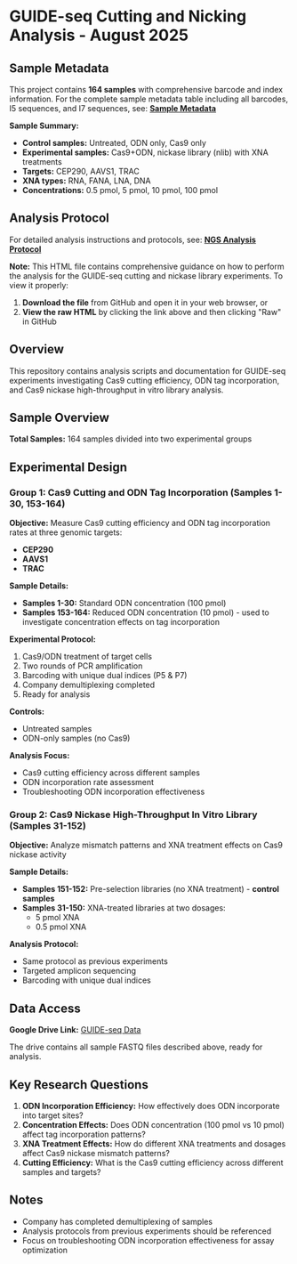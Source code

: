 # GUIDE-seq Cutting and Nicking Analysis - August 2025

## Sample Metadata
This project contains **164 samples** with comprehensive barcode and index information. For the complete sample metadata table including all barcodes, I5 sequences, and I7 sequences, see: **[Sample Metadata](sample_metadata.md)**

**Sample Summary:**
- **Control samples:** Untreated, ODN only, Cas9 only
- **Experimental samples:** Cas9+ODN, nickase library (nlib) with XNA treatments
- **Targets:** CEP290, AAVS1, TRAC
- **XNA types:** RNA, FANA, LNA, DNA
- **Concentrations:** 0.5 pmol, 5 pmol, 10 pmol, 100 pmol

## Analysis Protocol
For detailed analysis instructions and protocols, see: **[NGS Analysis Protocol](nicking_lib_NGS_analysis_protocol_2024Dec_inline.html)**

**Note:** This HTML file contains comprehensive guidance on how to perform the analysis for the GUIDE-seq cutting and nickase library experiments. To view it properly:
1. **Download the file** from GitHub and open it in your web browser, or
2. **View the raw HTML** by clicking the link above and then clicking "Raw" in GitHub

## Overview
This repository contains analysis scripts and documentation for GUIDE-seq experiments investigating Cas9 cutting efficiency, ODN tag incorporation, and Cas9 nickase high-throughput in vitro library analysis.

## Sample Overview
**Total Samples:** 164 samples divided into two experimental groups

## Experimental Design

### Group 1: Cas9 Cutting and ODN Tag Incorporation (Samples 1-30, 153-164)
**Objective:** Measure Cas9 cutting efficiency and ODN tag incorporation rates at three genomic targets:
- **CEP290**
- **AAVS1** 
- **TRAC**

**Sample Details:**
- **Samples 1-30:** Standard ODN concentration (100 pmol)
- **Samples 153-164:** Reduced ODN concentration (10 pmol) - used to investigate concentration effects on tag incorporation

**Experimental Protocol:**
1. Cas9/ODN treatment of target cells
2. Two rounds of PCR amplification
3. Barcoding with unique dual indices (P5 & P7)
4. Company demultiplexing completed
5. Ready for analysis

**Controls:**
- Untreated samples
- ODN-only samples (no Cas9)

**Analysis Focus:**
- Cas9 cutting efficiency across different samples
- ODN incorporation rate assessment
- Troubleshooting ODN incorporation effectiveness

### Group 2: Cas9 Nickase High-Throughput In Vitro Library (Samples 31-152)
**Objective:** Analyze mismatch patterns and XNA treatment effects on Cas9 nickase activity

**Sample Details:**
- **Samples 151-152:** Pre-selection libraries (no XNA treatment) - **control samples**
- **Samples 31-150:** XNA-treated libraries at two dosages:
  - 5 pmol XNA
  - 0.5 pmol XNA

**Analysis Protocol:**
- Same protocol as previous experiments
- Targeted amplicon sequencing
- Barcoding with unique dual indices

## Data Access
**Google Drive Link:** [GUIDE-seq Data](https://drive.google.com/drive/folders/14hpWdR1cHqZE3kIW0SOeMU0pWVYMw35i?usp=sharing)

The drive contains all sample FASTQ files described above, ready for analysis.

## Key Research Questions
1. **ODN Incorporation Efficiency:** How effectively does ODN incorporate into target sites?
2. **Concentration Effects:** Does ODN concentration (100 pmol vs 10 pmol) affect tag incorporation patterns?
3. **XNA Treatment Effects:** How do different XNA treatments and dosages affect Cas9 nickase mismatch patterns?
4. **Cutting Efficiency:** What is the Cas9 cutting efficiency across different samples and targets?

## Notes
- Company has completed demultiplexing of samples
- Analysis protocols from previous experiments should be referenced
- Focus on troubleshooting ODN incorporation effectiveness for assay optimization
